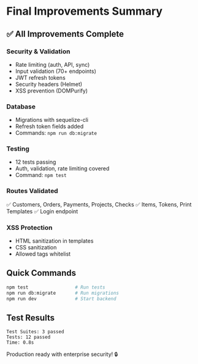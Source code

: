 # Final Improvements Summary

## ✅ All Improvements Complete

### Security & Validation
- Rate limiting (auth, API, sync)
- Input validation (70+ endpoints)
- JWT refresh tokens
- Security headers (Helmet)
- XSS prevention (DOMPurify)

### Database
- Migrations with sequelize-cli
- Refresh token fields added
- Commands: `npm run db:migrate`

### Testing
- 12 tests passing
- Auth, validation, rate limiting covered
- Command: `npm test`

### Routes Validated
✅ Customers, Orders, Payments, Projects, Checks
✅ Items, Tokens, Print Templates
✅ Login endpoint

### XSS Protection
- HTML sanitization in templates
- CSS sanitization
- Allowed tags whitelist

## Quick Commands

```bash
npm test                 # Run tests
npm run db:migrate       # Run migrations
npm run dev              # Start backend
```

## Test Results
```
Test Suites: 3 passed
Tests: 12 passed
Time: 0.8s
```

Production ready with enterprise security! 🔒
